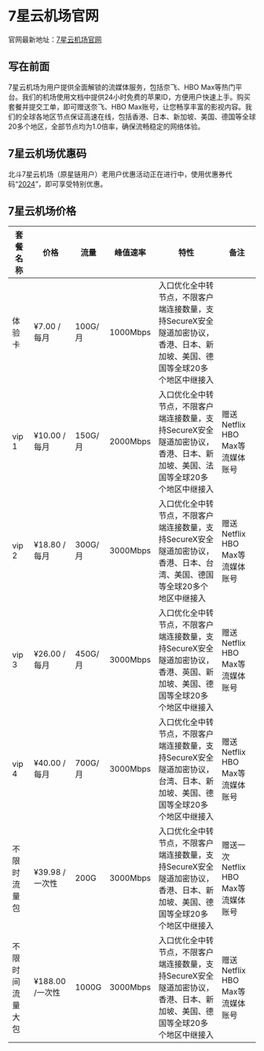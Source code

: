 # 7星云机场官网

官网最新地址：[7星云机场官网](https://abc.star2045.xyz/#/register?code=o1NGjVmy)


## 写在前面

7星云机场为用户提供全面解锁的流媒体服务，包括奈飞、HBO Max等热门平台。我们的机场使用文档中提供24小时免费的苹果ID，方便用户快速上手。购买套餐并提交工单，即可赠送奈飞、HBO Max账号，让您畅享丰富的影视内容。我们的全球各地区节点保证高速在线，包括香港、日本、新加坡、美国、德国等全球20多个地区，全部节点均为1.0倍率，确保流畅稳定的网络体验。




## 7星云机场优惠码

北斗7星云机场（原星链用户）老用户优惠活动正在进行中，使用优惠券代码“[2024](https://abc.star2045.xyz/#/register?code=o1NGjVmy)”，即可享受特别优惠。



## 7星云机场价格

| 套餐名称         | 价格          | 流量          | 峰值速率        | 特性                                                                                   | 备注                          |
|-------------|-------------|-------------|-------------|--------------------------------------------------------------------------------------|-----------------------------|
| 体验卡         | ¥7.00 /每月    | 100G/月       | 1000Mbps     | 入口优化全中转节点，不限客户端连接数量，支持SecureX安全隧道加密协议，香港、日本、新加坡、美国、德国等全球20多个地区中继接入 |                             |
| vip 1       | ¥10.00 /每月   | 150G/月       | 2000Mbps     | 入口优化全中转节点，不限客户端连接数量，支持SecureX安全隧道加密协议，香港、日本、新加坡、美国、法国等全球20多个地区中继接入  | 赠送 Netflix HBO Max等流媒体账号 |
| vip 2       | ¥18.80 /每月   | 300G/月       | 3000Mbps     | 入口优化全中转节点，不限客户端连接数量，支持SecureX安全隧道加密协议，香港、日本、台湾、美国、德国等全球20多个地区中继接入  | 赠送 Netflix HBO Max等流媒体账号 |
| vip 3       | ¥26.00 /每月   | 450G/月       | 3000Mbps     | 入口优化全中转节点，不限客户端连接数量，支持SecureX安全隧道加密协议，香港、英国、新加坡、美国、德国等全球20多个地区中继接入 | 赠送 Netflix HBO Max等流媒体账号 |
| vip 4       | ¥40.00 /每月   | 700G/月       | 3000Mbps     | 入口优化全中转节点，不限客户端连接数量，支持SecureX安全隧道加密协议，台湾、日本、新加坡、美国、德国等全球20多个地区中继接入 | 赠送 Netflix HBO Max等流媒体账号 |
| 不限时流量包      | ¥39.98 /一次性   | 200G         | 3000Mbps     | 入口优化全中转节点，不限客户端连接数量，支持SecureX安全隧道加密协议，香港、日本、新加坡、美国、德国等全球20多个地区中继接入 | 赠送一次 Netflix HBO Max等流媒体账号 |
| 不限时间流量大包   | ¥188.00 /一次性  | 1000G        | 3000Mbps     | 入口优化全中转节点，不限客户端连接数量，支持SecureX安全隧道加密协议，香港、日本、新加坡、美国、德国等全球20多个地区中继接入 | 赠送 Netflix HBO Max等流媒体账号    |
